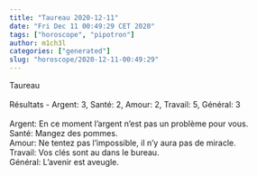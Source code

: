 ```yaml
---
title: "Taureau 2020-12-11"
date: "Fri Dec 11 00:49:29 CET 2020"
tags: ["horoscope", "pipotron"]
author: m1ch3l
categories: ["generated"]
slug: "horoscope/2020-12-11-00:49:29"
---
```


Taureau<br>
<br>
Résultats - Argent: 3, Santé: 2, Amour: 2, Travail: 5, Général: 3<br>
<br>
Argent:  En ce moment l’argent n’est pas un problème pour vous. <br>
Santé:   Mangez des pommes. <br>
Amour:   Ne tentez pas l’impossible, il n’y aura pas de miracle. <br>
Travail: Vos clés sont au dans le bureau. <br>
Général: L’avenir est aveugle.<br>
